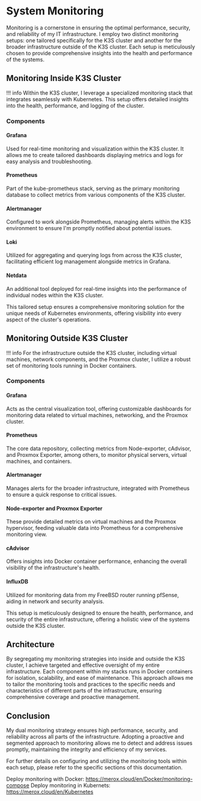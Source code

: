 # System Monitoring

Monitoring is a cornerstone in ensuring the optimal performance, security, and reliability of my IT infrastructure. I employ two distinct monitoring setups: one tailored specifically for the K3S cluster and another for the broader infrastructure outside of the K3S cluster. Each setup is meticulously chosen to provide comprehensive insights into the health and performance of the systems.

## Monitoring Inside K3S Cluster 

!!! info
    Within the K3S cluster, I leverage a specialized monitoring stack that integrates seamlessly with Kubernetes. This setup offers detailed insights into the health, performance, and logging of the cluster.
### Components 

#### **Grafana**
Used for real-time monitoring and visualization within the K3S cluster. It allows me to create tailored dashboards displaying metrics and logs for easy analysis and troubleshooting.

#### **Prometheus**
Part of the kube-prometheus stack, serving as the primary monitoring database to collect metrics from various components of the K3S cluster.

#### **Alertmanager**
Configured to work alongside Prometheus, managing alerts within the K3S environment to ensure I'm promptly notified about potential issues.

#### **Loki**
Utilized for aggregating and querying logs from across the K3S cluster, facilitating efficient log management alongside metrics in Grafana.

#### **Netdata**
An additional tool deployed for real-time insights into the performance of individual nodes within the K3S cluster.

This tailored setup ensures a comprehensive monitoring solution for the unique needs of Kubernetes environments, offering visibility into every aspect of the cluster's operations.
## Monitoring Outside K3S Cluster 

!!! info
    For the infrastructure outside the K3S cluster, including virtual machines, network components, and the Proxmox cluster, I utilize a robust set of monitoring tools running in Docker containers.


### Components 

#### **Grafana** 
Acts as the central visualization tool, offering customizable dashboards for monitoring data related to virtual machines, networking, and the Proxmox cluster.

#### **Prometheus** 
The core data repository, collecting metrics from Node-exporter, cAdvisor, and Proxmox Exporter, among others, to monitor physical servers, virtual machines, and containers.

#### **Alertmanager**
Manages alerts for the broader infrastructure, integrated with Prometheus to ensure a quick response to critical issues.

#### **Node-exporter and Proxmox Exporter**
These provide detailed metrics on virtual machines and the Proxmox hypervisor, feeding valuable data into Prometheus for a comprehensive monitoring view.

#### **cAdvisor**
Offers insights into Docker container performance, enhancing the overall visibility of the infrastructure's health.

#### **InfluxDB**
Utilized for monitoring data from my FreeBSD router running pfSense, aiding in network and security analysis.

This setup is meticulously designed to ensure the health, performance, and security of the entire infrastructure, offering a holistic view of the systems outside the K3S cluster.
## Architecture 

By segregating my monitoring strategies into inside and outside the K3S cluster, I achieve targeted and effective oversight of my entire infrastructure. Each component within my stacks runs in Docker containers for isolation, scalability, and ease of maintenance. This approach allows me to tailor the monitoring tools and practices to the specific needs and characteristics of different parts of the infrastructure, ensuring comprehensive coverage and proactive management.

## Conclusion 

 My dual monitoring strategy ensures high performance, security, and reliability across all parts of the infrastructure. Adopting a proactive and segmented approach to monitoring allows me to detect and address issues promptly, maintaining the integrity and efficiency of my services.

For further details on configuring and utilizing the monitoring tools within each setup, please refer to the specific sections of this documentation.


Deploy monitoring with Docker: https://merox.cloud/en/Docker/monitoring-compose
Deploy monitoring in Kubernets: https://merox.cloud/en/Kubernetes
